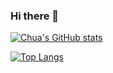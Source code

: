 ### Hi there 👋


[![Chua's GitHub stats](https://github-readme-stats.vercel.app/api?username=liangchua&count_private=true&show_icons=true&include_all_commits=true)](https://github.com/liangchua)

[![Top Langs](https://github-readme-stats.vercel.app/api/top-langs/?username=liangchua&layout=compact)](https://github.com/liangchua)

<!--
**liangchua/liangchua** is a ✨ _special_ ✨ repository because its `README.md` (this file) appears on your GitHub profile.

Here are some ideas to get you started:

- 🔭 I’m currently working on ...
- 🌱 I’m currently learning ...
- 👯 I’m looking to collaborate on ...
- 🤔 I’m looking for help with ...
- 💬 Ask me about ...
- 📫 How to reach me: ...
- 😄 Pronouns: ...
- ⚡ Fun fact: ...
-->
